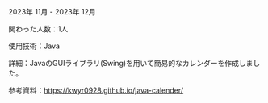 2023年 11月 - 2023年 12月

関わった人数：1人

使用技術：Java

詳細：JavaのGUIライブラリ(Swing)を用いて簡易的なカレンダーを作成しました。

参考資料：https://kwyr0928.github.io/java-calender/
